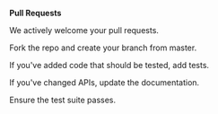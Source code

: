 
**Pull Requests**

We actively welcome your pull requests.

Fork the repo and create your branch from master.

If you've added code that should be tested, add tests.

If you've changed APIs, update the documentation.

Ensure the test suite passes.
